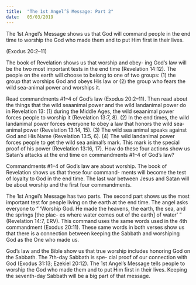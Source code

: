```yaml
---
title:  "The 1st Angel’S Message: Part 2"
date:   05/03/2019
---
```


The 1st Angel’s Message shows us that God will command people in the end time to worship the God who made them and to put Him first in their lives.

 (Exodus 20:2–11)


The book of Revelation shows us that worship and obey- ing God’s law will be the two most important tests in the end time (Revelation 14:12). The people on the earth will choose to belong to one of two groups: (1) the group that worships God and obeys His law or (2) the group who fears the wild sea-animal power and worships it.


Read commandments #1–4 of God’s law (Exodus 20:2–11). Then read about the things that the wild sea­animal power and the wild land­animal power do in Revelation 13: (1) during the Middle Ages, the wild sea­animal power forces people to worship it (Revelation 13:7, 8). (2) In the end times, the wild land­animal power forces everyone to obey a law that honors the wild sea­animal power (Revelation 13:14, 15). (3) The wild sea animal speaks against God and His Name (Revelation 13:5, 6). (4) The wild land­animal power forces people to get the wild sea animal’s mark. This mark is the special proof of his power (Revelation 13:16, 17). How do these four actions show us Satan’s attacks at the end time on commandments #1–4 of God’s law?


Commandments #1–4 of God’s law are about worship. The book of Revelation shows us that these four command- ments will become the test of loyalty to God in the end time. The last war between Jesus and Satan will be about worship and the first four commandments.

The 1st Angel’s Message has two parts. The second part shows us the most important test for people living on the earth at the end time. The angel asks everyone to “ ‘Worship God. He made the heavens, the earth, the sea, and the springs [the plac- es where water comes out of the earth] of water’ ” (Revelation 14:7, ERV). This command uses the same words used in the 4th commandment (Exodus 20:11). These same words in both verses show us that there is a connection between keeping the Sabbath and worshiping God as the One who made us.

God’s law and the Bible show us that true worship includes honoring God on the Sabbath. The 7th-day Sabbath is spe- cial proof of our connection with God (Exodus 31:13; Ezekiel 20:12). The 1st Angel’s Message tells people to worship the God who made them and to put Him first in their lives. Keeping the seventh-day Sabbath will be a big part of that message.


